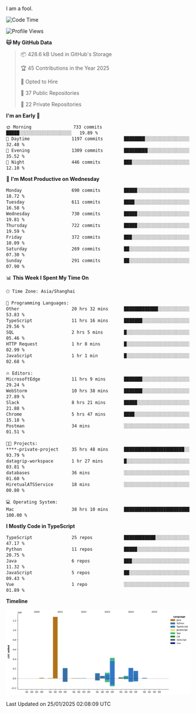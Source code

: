 I am a fool.

<!--START_SECTION:waka-->
![Code Time](http://img.shields.io/badge/Code%20Time-2%2C495%20hrs%201%20min-blue)

![Profile Views](http://img.shields.io/badge/Profile%20Views-1-blue)

**🐱 My GitHub Data** 

> 📦 428.6 kB Used in GitHub's Storage 
 > 
> 🏆 45 Contributions in the Year 2025
 > 
> 💼 Opted to Hire
 > 
> 📜 37 Public Repositories 
 > 
> 🔑 22 Private Repositories 
 > 
**I'm an Early 🐤** 

```text
🌞 Morning                733 commits         █████░░░░░░░░░░░░░░░░░░░░   19.89 % 
🌆 Daytime                1197 commits        ████████░░░░░░░░░░░░░░░░░   32.48 % 
🌃 Evening                1309 commits        █████████░░░░░░░░░░░░░░░░   35.52 % 
🌙 Night                  446 commits         ███░░░░░░░░░░░░░░░░░░░░░░   12.10 % 
```
📅 **I'm Most Productive on Wednesday** 

```text
Monday                   690 commits         █████░░░░░░░░░░░░░░░░░░░░   18.72 % 
Tuesday                  611 commits         ████░░░░░░░░░░░░░░░░░░░░░   16.58 % 
Wednesday                730 commits         █████░░░░░░░░░░░░░░░░░░░░   19.81 % 
Thursday                 722 commits         █████░░░░░░░░░░░░░░░░░░░░   19.59 % 
Friday                   372 commits         ███░░░░░░░░░░░░░░░░░░░░░░   10.09 % 
Saturday                 269 commits         ██░░░░░░░░░░░░░░░░░░░░░░░   07.30 % 
Sunday                   291 commits         ██░░░░░░░░░░░░░░░░░░░░░░░   07.90 % 
```


📊 **This Week I Spent My Time On** 

```text
🕑︎ Time Zone: Asia/Shanghai

💬 Programming Languages: 
Other                    20 hrs 32 mins      █████████████░░░░░░░░░░░░   53.83 % 
TypeScript               11 hrs 16 mins      ███████░░░░░░░░░░░░░░░░░░   29.56 % 
SQL                      2 hrs 5 mins        █░░░░░░░░░░░░░░░░░░░░░░░░   05.46 % 
HTTP Request             1 hr 8 mins         █░░░░░░░░░░░░░░░░░░░░░░░░   02.99 % 
JavaScript               1 hr 1 min          █░░░░░░░░░░░░░░░░░░░░░░░░   02.68 % 

🔥 Editors: 
MicrosoftEdge            11 hrs 9 mins       ███████░░░░░░░░░░░░░░░░░░   29.24 % 
WebStorm                 10 hrs 38 mins      ███████░░░░░░░░░░░░░░░░░░   27.89 % 
Slack                    8 hrs 21 mins       █████░░░░░░░░░░░░░░░░░░░░   21.88 % 
Chrome                   5 hrs 47 mins       ████░░░░░░░░░░░░░░░░░░░░░   15.18 % 
Postman                  34 mins             ░░░░░░░░░░░░░░░░░░░░░░░░░   01.51 % 

🐱‍💻 Projects: 
****-private-project     35 hrs 48 mins      ███████████████████████░░   93.79 % 
datagrip-workspace       1 hr 27 mins        █░░░░░░░░░░░░░░░░░░░░░░░░   03.81 % 
databases                36 mins             ░░░░░░░░░░░░░░░░░░░░░░░░░   01.60 % 
HiretualATSService       18 mins             ░░░░░░░░░░░░░░░░░░░░░░░░░   00.80 % 

💻 Operating System: 
Mac                      38 hrs 10 mins      █████████████████████████   100.00 % 
```

**I Mostly Code in TypeScript** 

```text
TypeScript               25 repos            ████████████░░░░░░░░░░░░░   47.17 % 
Python                   11 repos            █████░░░░░░░░░░░░░░░░░░░░   20.75 % 
Java                     6 repos             ███░░░░░░░░░░░░░░░░░░░░░░   11.32 % 
JavaScript               5 repos             ██░░░░░░░░░░░░░░░░░░░░░░░   09.43 % 
Vue                      1 repo              ░░░░░░░░░░░░░░░░░░░░░░░░░   01.89 % 
```



**Timeline**

![Lines of Code chart](https://raw.githubusercontent.com/VeejaLiu/VeejaLiu/master/assets/bar_graph.png)


 Last Updated on 25/01/2025 02:08:09 UTC
<!--END_SECTION:waka-->
